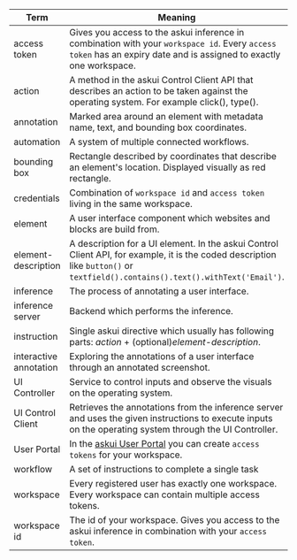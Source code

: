 | Term                   | Meaning     |
| ---------------------- | ----------- |
| access token           | Gives you access to the askui inference in combination with your `workspace id`. Every `access token` has an expiry date and is assigned to exactly one workspace.  |
| action                 |A method in the askui Control Client API that describes an action to be taken against the operating system. For example click(), type(). |
| annotation             | Marked area around an element with metadata name, text, and bounding box coordinates. |
| automation             | A system of multiple connected workflows. |
| bounding box           | Rectangle described by coordinates that describe an element's location. Displayed visually as red rectangle. |
| credentials            | Combination of `workspace id` and `access token` living in the same workspace. |
| element                | A user interface component which websites and blocks are build from. |
| element-description    | A description for a UI element. In the askui Control Client API, for example, it is the coded description like `button()` or `textfield().contains().text().withText('Email')`. |
| inference              | The process of annotating a user interface. |
| inference server       | Backend which performs the inference. |
| instruction            | Single askui directive which usually has following parts: _action_ + (optional)_element-description_.|
| interactive annotation | Exploring the annotations of a user interface through an annotated screenshot. |
| UI Controller          | Service to control inputs and observe the visuals on the operating system. |
| UI Control Client      | Retrieves the annotations from the inference server and uses the given instructions to execute inputs on the operating system through the UI Controller. |
| User Portal            | In the [askui User Portal](https://app.v2.askui.com/) you can create `access tokens` for your workspace. |
| workflow               | A set of instructions to complete a single task |
| workspace              | Every registered user has exactly one workspace. Every workspace can contain multiple access tokens. |
| workspace id           | The id of your workspace. Gives you access to the askui inference in combination with your `access token`. |